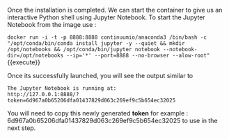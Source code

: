 Once the installation is completed. We can start the container to give us an interactive Python shell using Jupyter Notebook. To start the Jupyter Notebook from the image use :

`docker run -i -t -p 8888:8888 continuumio/anaconda3 /bin/bash -c "/opt/conda/bin/conda install jupyter -y --quiet && mkdir /opt/notebooks && /opt/conda/bin/jupyter notebook --notebook-dir=/opt/notebooks --ip='*' --port=8888 --no-browser --alow-root"`{{execute}}

Once its successfully launched, you will see the output similar to 

    The Jupyter Notebook is running at: 
    http://127.0.0.1:8888/?token=6d967a0b65206dfa01437829d063c269ef9c5b654ec32025

You will need to copy this newly generated **token** for example : 6d967a0b65206dfa01437829d063c269ef9c5b654ec32025 to use in the next step.
